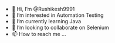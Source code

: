 - 👋 Hi, I’m @Rushikesh9991
- 👀 I’m interested in Automation Testing
- 🌱 I’m currently learning Java
- 💞️ I’m looking to collaborate on Selenium
- 📫 How to reach me ...

<!---
Rushikesh9991/Rushikesh9991 is a ✨ special ✨ repository because its `README.md` (this file) appears on your GitHub profile.
You can click the Preview link to take a look at your changes.
--->

